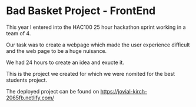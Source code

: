 # Bad Basket Project - FrontEnd

This year I entered into the HAC100 25 hour hackathon sprint working in a team of 4.

Our task was to create a webpage which made the user experience difficult and the web page to be a huge nuisance.

We had 24 hours to create an idea and exucte it. 

This is the project we created for which we were nomited for the best students project.

The deployed project can be found on https://jovial-kirch-2065fb.netlify.com/
